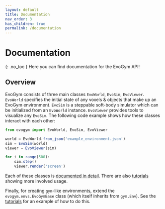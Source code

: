 ```yaml
---
layout: default
title: Documentation
nav_order: 3
has_children: true
permalink: /documentation
---
```


# Documentation
{: .no_toc }
Here you can find documentation for the EvoGym API!

## Overview

EvoGym consists of three main classes `EvoWorld`, `EvoSim`,  `EvoViewer`. `EvoWorld` specifies the initial state of any voxels & objects that make up an EvoGym environment. `EvoSim` is a steppable soft-body simulator which can be initialized from an `EvoWorld` instance. `EvoViewer` provides tools to visualize any `EvoSim`. The following code example shows how these classes interact with each other:

```js
from evogym import EvoWorld, EvoSim, EvoViewer

world = EvoWorld.from_json('example_environment.json')
sim = EvoSim(world)
viewer = EvoViewer(sim)

for i in range(500):
	sim.step()
	viewer.render('screen')
```

Each of these classes is [documented in detail](evogym.markdown). There are also [tutorials](/tutorials) showing more involved usage.

Finally, for creating `gym`-like environments, extend the `evogym.envs.EvoGymBase` class (which itself inherits from `gym.Env`). See the [tutorials](/tutorials) for an example of how to do this.

<!-- ## Stay tuned!  Our full documentation is coming soon.

Sign up below to stay in the loop of our code and documentation release date.

<form
  action="https://formspree.io/f/xvodjevb"
  method="POST"
>
  <label>
    Your email:
    <input type="email" name="_replyto">
  </label>
  <button type="submit">Send</button>
</form> -->